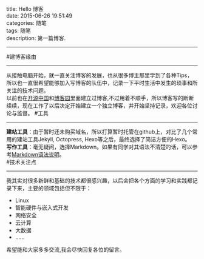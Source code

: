 title: Hello 博客  
date: 2015-06-26 19:51:49  
categories: 随笔  
tags: 随笔   
description: 第一篇博客.  

---
#建博客缘由
***
从接触电脑开始，就一直关注博客的发展，也从很多博主那里学到了各种Tips，所以也一直很希望能够加入写博客的队伍中，记录一下平时生活中发生的琐事和所关注的技术问题。  
以前也在[开源中国](http://oschina.net)和[博客园](http://cnblogs.com)里面建立过博客,不过用着不顺手，所以博客写的断断续续，现在工作了以后决定开始建立一个独立博客，并开始坚持记录，欢迎各位讨论与监督。
#工具
***
**建站工具**：由于暂时还未购买域名，所以打算暂时托管在github上，对比了几个常用的建站工具Jekyll, Octopress, Hexo等之后，最终选择了简洁方便的Hexo。  
**写作工具**：毫无疑问，选择Markdown。如果有同学对其语法不清楚的话，可以参考[Markdown语法说明](http://www.appinn.com/markdown/)。  
#技术关注点
***
我其实对很多新鲜和基础的技术都很感兴趣，以后会把各个方面的学习和实践都记录下来，主要的领域包括但不限于：
   
* Linux
* 智能硬件与嵌入式开发
* 网络安全
* 云计算
* 大数据
* ......        

希望能和大家多多交流,我会尽快回复各位的留言。 
